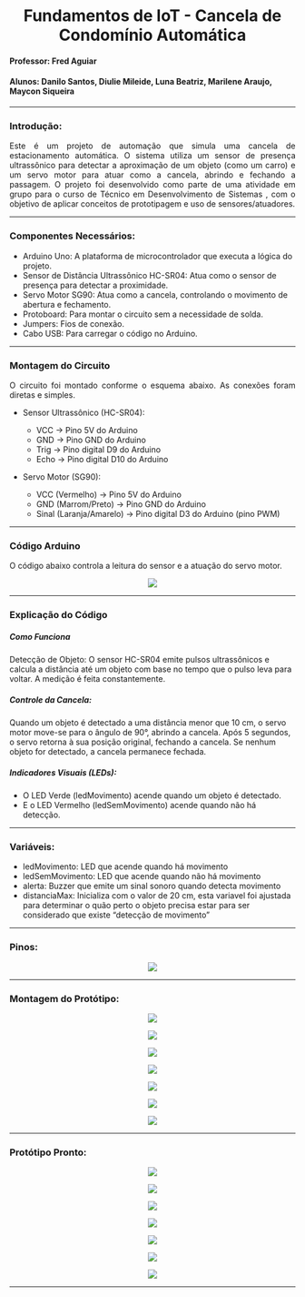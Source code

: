 <h1 align = center> Fundamentos de IoT - Cancela de Condomínio Automática </h1>
<h4> Professor: Fred Aguiar </h4>
<h4> Alunos: Danilo Santos, Diulie Mileide, Luna Beatriz, Marilene Araujo, Maycon Siqueira </h4>

<hr>
<h3> Introdução: </h3>

<p align="justify">
	Este é um projeto de automação que simula uma cancela de estacionamento automática. O sistema utiliza um sensor de presença ultrassônico para detectar a aproximação de um objeto (como um carro) e um servo motor para atuar como a cancela, abrindo e fechando a passagem. O projeto foi desenvolvido como parte de uma atividade em grupo para o curso de Técnico em Desenvolvimento de Sistemas , com o objetivo de aplicar conceitos de prototipagem e uso de sensores/atuadores.
</p>

<hr>
<h3> Componentes Necessários: </h3>

- Arduino Uno: A plataforma de microcontrolador que executa a lógica do projeto.
- Sensor de Distância Ultrassônico HC-SR04: Atua como o sensor de presença para detectar a proximidade.
- Servo Motor SG90: Atua como a cancela, controlando o movimento de abertura e fechamento.
- Protoboard: Para montar o circuito sem a necessidade de solda.
- Jumpers: Fios de conexão.
- Cabo USB: Para carregar o código no Arduino.
  
<hr>
<h3> Montagem do Circuito </h3> 

<p align="justify"> 
	O circuito foi montado conforme o esquema abaixo. As conexões foram diretas e simples.

- Sensor Ultrassônico (HC-SR04):
   - VCC -> Pino 5V do Arduino
   - GND -> Pino GND do Arduino
   - Trig -> Pino digital D9 do Arduino
   - Echo -> Pino digital D10 do Arduino

- Servo Motor (SG90):
   - VCC (Vermelho) -> Pino 5V do Arduino
   - GND (Marrom/Preto) -> Pino GND do Arduino
   - Sinal (Laranja/Amarelo) -> Pino digital D3 do Arduino (pino PWM)
</p>

<hr>
<h3> Código Arduino </h3> 

<p align="justify">
	O código abaixo controla a leitura do sensor e a atuação do servo motor. 
</p>

<p align="center"> <img src="https://github.com/MARILENE-384076/Cancela-de-Estacionamento-Automatica/blob/main/Imagens%20Projeto/C%C3%B3digo.png" /> </p>

<hr>

<h3> Explicação do Código </h3> 

<p align="justify">
	<h5> Como Funciona </h5>

Detecção de Objeto: O sensor HC-SR04 emite pulsos ultrassônicos e calcula a distância até um objeto com base no tempo que o pulso leva para voltar. A medição é feita constantemente.

<h5> Controle da Cancela: </h5>
Quando um objeto é detectado a uma distância menor que 10 cm, o servo motor move-se para o ângulo de 90°, abrindo a cancela.
Após 5 segundos, o servo retorna à sua posição original, fechando a cancela.
Se nenhum objeto for detectado, a cancela permanece fechada.

<h5> Indicadores Visuais (LEDs): </h5>

- O LED Verde (ledMovimento) acende quando um objeto é detectado. <br>
- E o LED Vermelho (ledSemMovimento) acende quando não há detecção.

<hr>
<h3> Variáveis: </h3>

- ledMovimento: LED que acende quando há movimento <br>
- ledSemMovimento: LED que acende quando não há movimento <br>
- alerta: Buzzer que emite um sinal sonoro quando detecta movimento <br>
- distanciaMax: Inicializa com o valor de 20 cm, esta variavel foi ajustada para determinar o quão perto o objeto precisa estar para ser considerado que existe “detecção de movimento” <br>
</p>

<hr>
<h3> Pinos: </h3>

<p align="center"> <img src="https://github.com/MARILENE-384076/Cancela-de-Estacionamento-Automatica/blob/main/Imagens%20Projeto/Arduino.png" /> </p>

<hr>
<h3> Montagem do Protótipo: </h3>

<p align="center"> <img src="https://github.com/MARILENE-384076/Cancela-de-Estacionamento-Automatica/blob/main/Imagens%20Projeto/Montagem%201.jpg" /> </p>
<p align="center"> <img src="https://github.com/MARILENE-384076/Cancela-de-Estacionamento-Automatica/blob/main/Imagens%20Projeto/Montagem%202.jpg" /> </p>
<p align="center"> <img src="https://github.com/MARILENE-384076/Cancela-de-Estacionamento-Automatica/blob/main/Imagens%20Projeto/Montagem%203.jpg" /> </p>
<p align="center"> <img src="https://github.com/MARILENE-384076/Cancela-de-Estacionamento-Automatica/blob/main/Imagens%20Projeto/Montagem%204.jpg" /> </p>
<p align="center"> <img src="https://github.com/MARILENE-384076/Cancela-de-Estacionamento-Automatica/blob/main/Imagens%20Projeto/Montagem%205.jpg" /> </p>
<p align="center"> <img src="https://github.com/MARILENE-384076/Cancela-de-Estacionamento-Automatica/blob/main/Imagens%20Projeto/Montagem%206.jpg" /> </p>
<p align="center"> <img src="https://github.com/MARILENE-384076/Cancela-de-Estacionamento-Automatica/blob/main/Imagens%20Projeto/Montagem%207.jpg" /> </p>

<hr>
<h3> Protótipo Pronto: </h3>

<p align="center"> <img src="https://github.com/MARILENE-384076/Cancela-de-Estacionamento-Automatica/blob/main/Imagens%20Projeto/Pronto%200.jpg" /> </p>
<p align="center"> <img src="https://github.com/MARILENE-384076/Cancela-de-Estacionamento-Automatica/blob/main/Imagens%20Projeto/Pronto%201.jpg" /> </p>
<p align="center"> <img src="https://github.com/MARILENE-384076/Cancela-de-Estacionamento-Automatica/blob/main/Imagens%20Projeto/Pronto%202.jpg" /> </p>
<p align="center"> <img src="https://github.com/MARILENE-384076/Cancela-de-Estacionamento-Automatica/blob/main/Imagens%20Projeto/Pronto%203.jpg" /> </p>
<p align="center"> <img src="https://github.com/MARILENE-384076/Cancela-de-Estacionamento-Automatica/blob/main/Imagens%20Projeto/Pronto%204.jpg" /> </p>
<p align="center"> <img src="https://github.com/MARILENE-384076/Cancela-de-Estacionamento-Automatica/blob/main/Imagens%20Projeto/Pronto%205.jpg" /> </p>
<p align="center"> <img src="https://github.com/MARILENE-384076/Cancela-de-Estacionamento-Automatica/blob/main/Imagens%20Projeto/Prot%C3%B3tipo.mp4" /> </p>

<hr>

